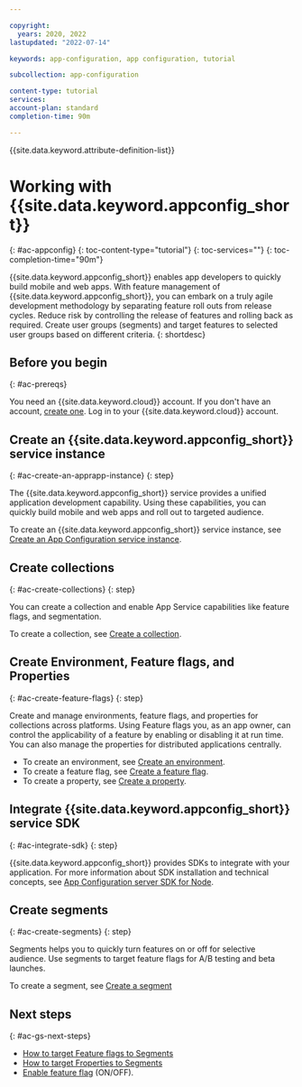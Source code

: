 ```yaml
---

copyright:
  years: 2020, 2022
lastupdated: "2022-07-14"

keywords: app-configuration, app configuration, tutorial

subcollection: app-configuration

content-type: tutorial
services:  
account-plan: standard 
completion-time: 90m 

---
```


{{site.data.keyword.attribute-definition-list}}

# Working with {{site.data.keyword.appconfig_short}}
{: #ac-appconfig}
{: toc-content-type="tutorial"}
{: toc-services=""}
{: toc-completion-time="90m"}

{{site.data.keyword.appconfig_short}} enables app developers to quickly build mobile and web apps. With feature management of {{site.data.keyword.appconfig_short}}, you can embark on a truly agile development methodology by separating feature roll outs from release cycles. Reduce risk by controlling the release of features and rolling back as required. Create user groups (segments) and target features to selected user groups based on different criteria.
{: shortdesc}

## Before you begin
{: #ac-prereqs}

You need an {{site.data.keyword.cloud}} account. If you don't have an account, [create one](https://cloud.ibm.com/registration/). Log in to your {{site.data.keyword.cloud}} account.

## Create an {{site.data.keyword.appconfig_short}} service instance
{: #ac-create-an-apprapp-instance}
{: step}

The {{site.data.keyword.appconfig_short}} service provides a unified application development capability. Using these capabilities, you can quickly build mobile and web apps and roll out to targeted audience.

To create an {{site.data.keyword.appconfig_short}} service instance, see [Create an App Configuration service instance](/docs/app-configuration?topic=app-configuration-ac-create-an-instance).

## Create collections
{: #ac-create-collections}
{: step}

You can create a collection and enable App Service capabilities like feature flags, and segmentation.

To create a collection, see [Create a collection](/docs/app-configuration?topic=app-configuration-ac-collections#ac-create-a-collection).

## Create Environment, Feature flags, and Properties
{: #ac-create-feature-flags}
{: step}

Create and manage environments, feature flags, and properties for collections across platforms. Using Feature flags you, as an app owner, can control the applicability of a feature by enabling or disabling it at run time. You can also manage the properties for distributed applications centrally.

- To create an environment, see [Create an environment](/docs/app-configuration?topic=app-configuration-ac-environments#ac-create-environment).
- To create a feature flag, see [Create a feature flag](/docs/app-configuration?topic=app-configuration-ac-feature-flags#ac-create-feature-flag).
- To create a property, see [Create a property](/docs/app-configuration?topic=app-configuration-ac-properties#ac-create-properties).

## Integrate {{site.data.keyword.appconfig_short}} service SDK
{: #ac-integrate-sdk}
{: step}

{{site.data.keyword.appconfig_short}} provides SDKs to integrate with your application. For more information about SDK installation and technical concepts, see [App Configuration server SDK for Node](/docs/app-configuration?topic=app-configuration-ac-integrate-sdks).

## Create segments
{: #ac-create-segments}
{: step}

Segments helps you to quickly turn features on or off for selective audience. Use segments to target feature flags for A/B testing and beta launches.

To create a segment, see [Create a segment](/docs/app-configuration?topic=app-configuration-ac-segments#ac-create-segment)

## Next steps
{: #ac-gs-next-steps}

- [How to target Feature flags to Segments](/docs/app-configuration?topic=app-configuration-ac-feature-flags#targeting-segment-with-feature-flag)
- [How to target Froperties to Segments](/docs/app-configuration?topic=app-configuration-ac-properties#targeting-segment-with-properties)
- [Enable feature flag](/docs/app-configuration?topic=app-configuration-ac-feature-flags#enabling-feature-flag) (ON/OFF).
